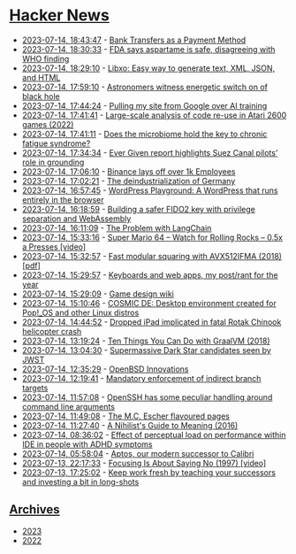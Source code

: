 # [Hacker News](https://kherrick.github.io/hacker-news/)

* [2023-07-14, 18:43:47](https://news.ycombinator.com/item?id=36728177) - [Bank Transfers as a Payment Method](https://www.bitsaboutmoney.com/archive/bank-transfers-as-a-payment-method/)
* [2023-07-14, 18:30:33](https://news.ycombinator.com/item?id=36728033) - [FDA says aspartame is safe, disagreeing with WHO finding](https://www.cnbc.com/2023/07/14/fda-says-aspartame-is-safe-disagrees-with-who-on-possible-cancer-link.html)
* [2023-07-14, 18:29:10](https://news.ycombinator.com/item?id=36728013) - [Libxo: Easy way to generate text, XML, JSON, and HTML](https://juniper.github.io/libxo/libxo-manual.html)
* [2023-07-14, 17:59:10](https://news.ycombinator.com/item?id=36727585) - [Astronomers witness energetic switch on of black hole](https://phys.org/news/2023-07-astronomers-witness-energetic-black-hole.html)
* [2023-07-14, 17:44:24](https://news.ycombinator.com/item?id=36727384) - [Pulling my site from Google over AI training](https://tracydurnell.com/2023/07/11/pulling-my-site-from-google-over-ai-training/)
* [2023-07-14, 17:41:41](https://news.ycombinator.com/item?id=36727337) - [Large-scale analysis of code re-use in Atari 2600 games (2022)](https://dl.acm.org/doi/fullHtml/10.1145/3555858.3555948)
* [2023-07-14, 17:41:11](https://news.ycombinator.com/item?id=36727330) - [Does the microbiome hold the key to chronic fatigue syndrome?](https://www.theguardian.com/science/2023/jul/09/microbiome-chronic-fatigue-me-long-covid-research)
* [2023-07-14, 17:34:34](https://news.ycombinator.com/item?id=36727209) - [Ever Given report highlights Suez Canal pilots’ role in grounding](https://gcaptain.com/ever-given-report-highlights-suez-canal-pilots-role-in-grounding/)
* [2023-07-14, 17:06:10](https://news.ycombinator.com/item?id=36726733) - [Binance lays off over 1k Employees](https://www.wsj.com/articles/binance-lays-off-over-1-000-employees-d59ff6ad)
* [2023-07-14, 17:02:21](https://news.ycombinator.com/item?id=36726670) - [The deindustrialization of Germany](https://www.politico.eu/article/rust-belt-on-the-rhine-the-deindustrialization-of-germany/)
* [2023-07-14, 16:57:45](https://news.ycombinator.com/item?id=36726593) - [WordPress Playground: A WordPress that runs entirely in the browser](https://developer.wordpress.org/playground/)
* [2023-07-14, 16:18:59](https://news.ycombinator.com/item?id=36726077) - [Building a safer FIDO2 key with privilege separation and WebAssembly](https://benkettle.xyz/posts/plat/)
* [2023-07-14, 16:11:09](https://news.ycombinator.com/item?id=36725982) - [The Problem with LangChain](https://minimaxir.com/2023/07/langchain-problem/)
* [2023-07-14, 15:33:16](https://news.ycombinator.com/item?id=36725472) - [Super Mario 64 – Watch for Rolling Rocks – 0.5x a Presses [video]](https://www.youtube.com/watch?v=kpk2tdsPh0A)
* [2023-07-14, 15:32:57](https://news.ycombinator.com/item?id=36725468) - [Fast modular squaring with AVX512IFMA (2018) [pdf]](https://eprint.iacr.org/2018/335.pdf)
* [2023-07-14, 15:29:57](https://news.ycombinator.com/item?id=36725417) - [Keyboards and web apps, my post/rant for the year](https://pb.co.za/keyboards-and-web-apps-my-post-slash-rant-for-the-year)
* [2023-07-14, 15:29:09](https://news.ycombinator.com/item?id=36725406) - [Game design wiki](https://rosacarbo.notion.site/Game-design-wiki-6902c5dc9d1242c9a70822f13e6c76b3)
* [2023-07-14, 15:10:46](https://news.ycombinator.com/item?id=36725105) - [COSMIC DE: Desktop environment created for Pop!_OS and other Linux distros](https://blog.system76.com/post/cosmic-skies-of-a-colorado-july-2023/)
* [2023-07-14, 14:44:52](https://news.ycombinator.com/item?id=36724736) - [Dropped iPad implicated in fatal Rotak Chinook helicopter crash](https://verticalmag.com/news/dropped-ipad-implicated-in-fatal-chinook-helicopter-crash/)
* [2023-07-14, 13:19:24](https://news.ycombinator.com/item?id=36723587) - [Ten Things You Can Do with GraalVM (2018)](https://gist.github.com/chrisseaton/535e0e80ea19803d5529c623c6beb921)
* [2023-07-14, 13:04:30](https://news.ycombinator.com/item?id=36723382) - [Supermassive Dark Star candidates seen by JWST](https://www.pnas.org/doi/10.1073/pnas.2305762120)
* [2023-07-14, 12:35:29](https://news.ycombinator.com/item?id=36722994) - [OpenBSD Innovations](https://www.openbsd.org/innovations.html)
* [2023-07-14, 12:19:41](https://news.ycombinator.com/item?id=36722823) - [Mandatory enforcement of indirect branch targets](https://undeadly.org/cgi?action=article;sid=20230714121907)
* [2023-07-14, 11:57:08](https://news.ycombinator.com/item?id=36722570) - [OpenSSH has some peculiar handling around command line arguments](https://blog.devops.dev/ssh-might-surprise-you-in-all-the-wrong-ways-a5926d11ff11?gi=0437cfc73438)
* [2023-07-14, 11:49:08](https://news.ycombinator.com/item?id=36722489) - [The M.C. Escher flavoured pages](https://www.josleys.com/galleries.php?catid=6)
* [2023-07-14, 11:27:40](https://news.ycombinator.com/item?id=36722349) - [A Nihilist's Guide to Meaning (2016)](https://meltingasphalt.com/a-nihilists-guide-to-meaning/)
* [2023-07-14, 08:36:02](https://news.ycombinator.com/item?id=36721055) - [Effect of perceptual load on performance within IDE in people with ADHD symptoms](https://link.springer.com/chapter/10.1007/978-3-031-35017-7_9)
* [2023-07-14, 05:58:04](https://news.ycombinator.com/item?id=36719987) - [Aptos, our modern successor to Calibri](https://medium.com/microsoft-design/a-change-of-typeface-microsofts-new-default-font-has-arrived-f200eb16718d)
* [2023-07-13, 22:17:33](https://news.ycombinator.com/item?id=36716893) - [Focusing Is About Saying No (1997) [video]](https://www.youtube.com/watch?v=H8eP99neOVs)
* [2023-07-13, 17:25:02](https://news.ycombinator.com/item?id=36712793) - [Keep work fresh by teaching your successors and investing a bit in long-shots](https://tidyfirst.substack.com/p/fresh-work-80155)

## [Archives](archives/index.md)

* [2023](archives/2023/index.md)
* [2022](archives/2022/index.md)
